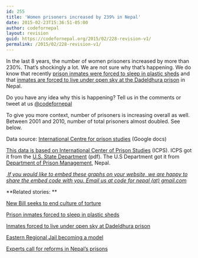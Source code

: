 ```yaml
---
id: 255
title: 'Women prisoners increased by 239% in Nepal'
date: 2015-02-23T15:36:51-05:00
author: codefornepal
layout: revision
guid: https://codefornepal.org/2015/02/228-revision-v1/
permalink: /2015/02/228-revision-v1/
---
```

In the last 8 years, the number of women prisoners increased by more than 230%. That’s shockingly a lot. We are not sure why that’s happening. We do know that recently <a href="http://www.ekantipur.com/2015/01/08/national/prison-inmates-forced-to-sleep-in-plastic-sheds/400055.html" target="_blank">prison inmates were forced to sleep in plastic sheds</a> and that <a href="http://www.ekantipur.com/2014/12/11/national/inmates-forced-to-live-under-open-sky-at-dadeldhura-prison/398862.html" target="_blank">inmates are forced to live under open sky at the Dadeldhura prison</a> in Nepal.



Do you have any idea why this is happening? Tell us in the comments or tweet at us <a href="http://twitter.com/codefornepal" target="_blank">@codefornepal</a>

To give you more context, number of prisoners is increasing overall as well. Between 2001 and 2010, number of total prisoners almost doubled. See below.



Data source: <a href="https://docs.google.com/spreadsheets/d/1mE514ye1EAOqxO2xiWTmdqhPpoxR9nAst03Gc4r9dvg/pubhtml" target="_blank">International Centre for prison studies</a> (Google docs)

<a href="http://www.prisonstudies.org/country/nepal#news" target="_blank">This data is based on International Center of Prison Studies</a> (ICPS). ICPS got it from the <a href="http://www.state.gov/documents/organization/220612.pdf" target="_blank">U.S. State Department</a> (pdf). The U.S Department got it from <a href="http://www.dopm.gov.np/" target="_blank">Department of Prison Management</a>, Nepal.

<span style="text-decoration: underline;"><em> If you would like to embed these graphs on your website, we are happy to share the embed code with you. Email us at code for nepal (at) gmail.com</em></span>

**Related stories: **

[New Bill seeks to end culture of torture](http://www.thehimalayantimes.com/fullNews.php?headline=Bill%20seeks%20to%20end%20culture%20of%20torture%20&NewsID=441280)

[Prison inmates forced to sleep in plastic sheds](http://www.ekantipur.com/2015/01/08/national/prison-inmates-forced-to-sleep-in-plastic-sheds/400055.html)

[Inmates forced to live under open sky at Dadeldhura prison](http://www.ekantipur.com/2014/12/11/national/inmates-forced-to-live-under-open-sky-at-dadeldhura-prison/398862.html)

[Eastern Regional Jail becoming a model](http://www.thehimalayantimes.com/fullNews.php?headline=Eastern%20Regional%20Jail%20becoming%20a%20model&NewsID=436443)

[Experts call for reforms in Nepal&#8217;s prisons](http://shanghaidaily.com/article/article_xinhua.aspx?id=251730)